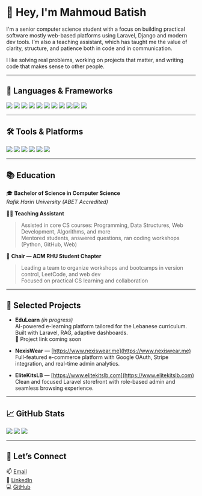 # 👋 Hey, I'm Mahmoud Batish

I'm a senior computer science student with a focus on building practical software mostly web-based platforms using Laravel, Django and modern dev tools. I’m also a teaching assistant, which has taught me the value of clarity, structure, and patience both in code and in communication.

I like solving real problems, working on projects that matter, and writing code that makes sense to other people.

---

## 🔧 Languages & Frameworks

<p align="left">
  <img src="https://img.shields.io/badge/HTML5-E34F26?style=flat-square&logo=html5&logoColor=white" />
  <img src="https://img.shields.io/badge/TailwindCSS-06B6D4?style=flat-square&logo=tailwind-css&logoColor=white" />
  <img src="https://img.shields.io/badge/JavaScript-F7DF1E?style=flat-square&logo=javascript&logoColor=black" />
  <img src="https://img.shields.io/badge/PHP-777BB4?style=flat-square&logo=php&logoColor=white" />
  <img src="https://img.shields.io/badge/Laravel-FF2D20?style=flat-square&logo=laravel&logoColor=white" />
  <img src="https://img.shields.io/badge/Django-092E20?style=flat-square&logo=django&logoColor=white" />
  <img src="https://img.shields.io/badge/Python-3776AB?style=flat-square&logo=python&logoColor=white" />
  <img src="https://img.shields.io/badge/C++-00599C?style=flat-square&logo=c%2B%2B&logoColor=white" />
  <img src="https://img.shields.io/badge/C%23-239120?style=flat-square&logo=c-sharp&logoColor=white" />
  <img src="https://img.shields.io/badge/SQL-003B57?style=flat-square&logo=postgresql&logoColor=white" />
  <img src="https://img.shields.io/badge/jQuery-0769AD?style=flat-square&logo=jquery&logoColor=white" />
</p>

---

## 🛠️ Tools & Platforms

<p align="left">
  <img src="https://img.shields.io/badge/Git-F05032?style=flat-square&logo=git&logoColor=white" />
  <img src="https://img.shields.io/badge/GitHub-181717?style=flat-square&logo=github&logoColor=white" />
  <img src="https://img.shields.io/badge/Docker-2496ED?style=flat-square&logo=docker&logoColor=white" />
  <img src="https://img.shields.io/badge/Heroku-430098?style=flat-square&logo=heroku&logoColor=white" />
  <img src="https://img.shields.io/badge/AWS_S3-569A31?style=flat-square&logo=amazon-aws&logoColor=white" />
  <img src="https://img.shields.io/badge/DigitalOcean-0080FF?style=flat-square&logo=digitalocean&logoColor=white" />
</p>

---

## 📚 Education

🎓 **Bachelor of Science in Computer Science**  
_Rafik Hariri University (ABET Accredited)_  

👨‍🏫 **Teaching Assistant**  
> Assisted in core CS courses: Programming, Data Structures, Web Development, Algorithms, and more  
> Mentored students, answered questions, ran coding workshops (Python, GitHub, Web)

👥 **Chair — ACM RHU Student Chapter**  
> Leading a team to organize workshops and bootcamps in version control, LeetCode, and web dev  
> Focused on practical CS learning and collaboration

---

## 🚀 Selected Projects

- **EduLearn** _(in progress)_  
  AI-powered e-learning platform tailored for the Lebanese curriculum. Built with Laravel, RAG, adaptive dashboards.  
  🔗 Project link coming soon

- **NexisWear** — [https://www.nexiswear.me](https://www.nexiswear.me)  
  Full-featured e-commerce platform with Google OAuth, Stripe integration, and real-time admin analytics.

- **EliteKitsLB** — [https://www.elitekitslb.com](https://www.elitekitslb.com)  
  Clean and focused Laravel storefront with role-based admin and seamless browsing experience.

---

## 📈 GitHub Stats

<div align="left">
  <img src="https://github-readme-stats.vercel.app/api?username=batish844&show_icons=true&theme=dark" />
  <img src="https://streak-stats.demolab.com?user=batish844&theme=dark" />
  <img src="https://github-readme-stats.vercel.app/api/top-langs/?username=batish844&layout=compact&theme=dark" />
</div>

---

## 🙌 Let’s Connect

📫 [Email](mailto:batish844@gmail.com)  
💼 [LinkedIn](https://www.linkedin.com/in/mahmoud-batish-109572200)  
💻 [GitHub](https://github.com/batish844)


<!---
batish844/batish844 is a ✨ special ✨ repository because its `README.md` (this file) appears on your GitHub profile.
You can click the Preview link to take a look at your changes.
--->
